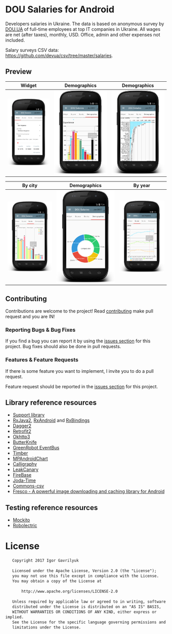 # DOU Salaries for Android 

Developers salaries in Ukraine. The data is based on anonymous survey by [DOU.UA](https://dou.ua/) of full-time employees at top IT companies in Ukraine.
 All wages are net (after taxes), monthly, USD. Office, admin and other expenses not included. 
 
 Salary surveys CSV data: https://github.com/devua/csv/tree/master/salaries. 


## Preview

Widget|Demographics|Demographics 
-------------|-----------------|-----------------
![alt text](art/widget.png "Salaries Widget")  | ![alt text](art/demo1.png "Demographics") | ![alt text](art/demo3.png "Demographics") 


By city|Demographics|By year
-------------|-----------------|-----------------
![alt text](art/by_city.png "By cities") | ![alt text](art/demo2.png "Demographics") | ![alt text](art/by_year.png "By year")  


## Contributing

Contributions are welcome to the project! 
Read [contributing](https://github.com/graviton57/DouSalaries/blob/master/CONTRIBUTING.md)  make pull request and you are IN!

### Reporting Bugs & Bug Fixes

If you find a bug you can report it by using the [issues section](https://github.com/graviton57/DouSalaries/issues) for this project. Bug fixes should also be done in pull requests.

### Features & Feature Requests

If there is some feature you want to implement, I invite you to do a pull request.

Feature request should be reported in the [issues section](https://github.com/graviton57/DouSalaries/issues) for this project.


## Library reference resources
- [Support library](https://developer.android.com/topic/libraries/support-library/index.html)
- [RxJava2](https://github.com/ReactiveX/RxJava), [RxAndroid](https://github.com/ReactiveX/RxAndroid) and [RxBindings](https://github.com/JakeWharton/RxBinding)
- [Dagger2](https://google.github.io/dagger/)
- [Retrofit2](http://square.github.io/retrofit/)
- [Okhttp3](https://github.com/square/okhttp/)
- [ButterKnife](https://github.com/JakeWharton/butterknife)
- [GreenRobot EventBus](http://greenrobot.org/eventbus/)
- [Timber](https://github.com/JakeWharton/timber)
- [MPAndroidChart](https://github.com/PhilJay/MPAndroidChart)
- [Calligraphy](https://github.com/chrisjenx/Calligraphy)
- [LeakCanary](https://github.com/square/leakcanary)
- [FireBase](https://firebase.google.com/)
- [Joda-Time](http://joda-time.sourceforge.net/)
- [Commons-csv](https://commons.apache.org/csv)
- [Fresco - A powerful image downloading and caching library for Android](https://github.com/facebook/fresco/)

## Testing reference resources
- [Mockito](http://site.mockito.org/)
- [Robolectric](http://robolectric.org/) 


# License
```                                  
   Copyright 2017 Igor Gavrilyuk

   Licensed under the Apache License, Version 2.0 (the "License");
   you may not use this file except in compliance with the License.
   You may obtain a copy of the License at

       http://www.apache.org/licenses/LICENSE-2.0

   Unless required by applicable law or agreed to in writing, software
   distributed under the License is distributed on an "AS IS" BASIS,
   WITHOUT WARRANTIES OR CONDITIONS OF ANY KIND, either express or implied.
   See the License for the specific language governing permissions and
   limitations under the License.
```
